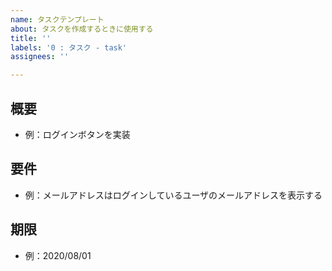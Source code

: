 ```yaml
---
name: タスクテンプレート
about: タスクを作成するときに使用する
title: ''
labels: '0 : タスク - task'
assignees: ''

---
```


## 概要

- 例：ログインボタンを実装

## 要件

- 例：メールアドレスはログインしているユーザのメールアドレスを表示する

## 期限

- 例：2020/08/01
